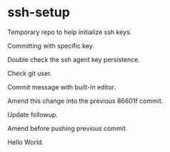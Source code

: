 # ssh-setup
Temporary repo to help initialize ssh keys.

Committing with specific key.

Double check the ssh agent key persistence.

Check git user.

Commit message with built-in editor.

Amend this change into the previous 86601f commit.

Update followup.

Amend before pushing previous commit.

Hello World.